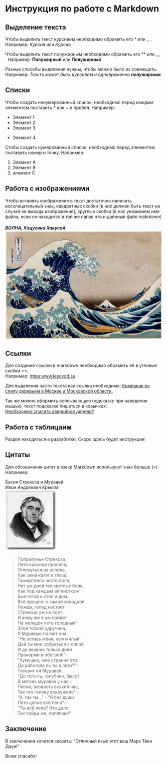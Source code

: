 # Инструкция по работе с Markdown

## Выделение текста

Чтобы выделить текст курсивом необходимо обрамить его * или _ .
Например: *Курсив* или _Курсив_

Чтобы выделить текст полужирным необходимо обрамить его ** или __ .
Например: **Полужирный** или __Полужирный__

Разные способы выделения нужны, чтобы можно было их совмещать. Например: _Тексть может быть курсивом и одновременно **полужирным**_.

## Списки

Чтобы создать ненумерованный список, необходимо перед каждым элементом поставить * или + и пробел.
Например:

* Элемент 1
* Элемент 2
* Элемент 3
+ Элемент 4

Стобы создать нумерованный список, необходимо перед элементом поставить номер и точку.
Например:

1. Элемент А
2. Элемент В
3. элемент С

## Работа с изображениями

Чтобы встаивть изображение в текст достаточно написать восклицательный знак, квадратные скобки [в них должен быть текст на случай не вывода изображения], круглые скобки (в них указываем имя файла, если он находится в той же папке что и дайнный файл makrdown)

#### _**ВОЛНА**, Кацусика Хакусай_ ![Кацусика Хакусай](03_flat.jpg)

## Ссылки

Для создания ссылки в markdown необходимо обрамить её в угловые скобки <>.  
Например: <https:www.lesovod.su>  

Для выделения части текста как ссылка необходимо: [Компания по спилу деревьем в Москве и Московской области.](http:www.lesovod.su)

Так же можно оформить всплывающую подсказку при наведении мышью, текст подсказке пишеться в ковычках:   
[Необходимо спилить аварийное дерево?](http:www.lesovod.su "Lesovod.SU Лучшая компания по работе с деревьями в Москве и Московской области!")

## Работа с таблицаим

Раздел находиться в разработке.
Скоро здесь будет инструкция!

## Цитаты

Для обозначения цитат в язеке Markdown используют знак больше (>).
Например:

Басня Стрекоза и Муравей\
*Иван Андреевич Крылов*\
![фото И.А.Крылов](krylov.jpg)

 >Попрыгунья Стрекоза  
Лето красное пропела;  
Оглянуться не успела,  
Как зима катит в глаза.  
Помертвело чисто поле;  
Нет уж дней тех светлых боле,  
Как под каждым ей листком  
Был готов и стол и дом.  
Всё прошло: с зимой холодной  
Нужда, голод настает;  
Стрекоза уж не поет:  
И кому же в ум пойдет  
На желудок петь голодный!  
Злой тоской удручена,  
К Муравью ползет она:  
"Не оставь меня, кум милый!  
Дай ты мне собраться с силой  
И до вешних только дней  
Прокорми и обогрей!"-  
"Кумушка, мне странно это:  
Да работала ль ты в лето?"-  
Говорит ей Муравей.  
"До того ль, голубчик, было?  
В мягких муравах у нас -  
Песни, резвость всякий час,  
Так что голову вскружило".-  
"А, так ты..." - "Я без души  
Лето целое всё пела".-  
"Ты всё пела? Это дело:  
Так пойди же, попляши!"  

## Заключение
В заключении хочется сказать: "Отличный язык этот ваш Марк Твен Даун!" 

Всем спасибо!
